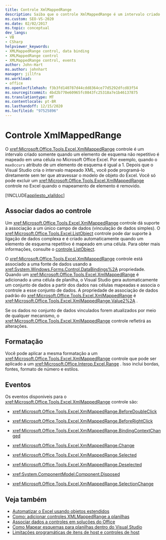 ```yaml
---
title: Controle XmlMappedRange
description: Saiba que o controle XmlMappedRange é um intervalo criado somente quando um elemento de esquema não repetitivo é mapeado em uma célula no Microsoft Excel.
ms.custom: SEO-VS-2020
ms.date: 02/02/2017
ms.topic: conceptual
dev_langs:
- VB
- CSharp
helpviewer_keywords:
- XMLMappedRange control, data binding
- XMLMappedRange control
- XMLMappedRange control, events
author: John-Hart
ms.author: johnhart
manager: jillfra
ms.workload:
- office
ms.openlocfilehash: f3b3fd140787d44cdd8364ce77d5292dfcd83f54
ms.sourcegitcommit: 4bd2b770e60965fc0843fc25318a7e1b46137875
ms.translationtype: MT
ms.contentlocale: pt-BR
ms.lasthandoff: 12/15/2020
ms.locfileid: "97525896"
---
```

# <a name="xmlmappedrange-control"></a>Controle XmlMappedRange
  O <xref:Microsoft.Office.Tools.Excel.XmlMappedRange> controle é um intervalo criado somente quando um elemento de esquema não repetitivo é mapeado em uma célula no Microsoft Office Excel. Por exemplo, quando o `maxOccurs` atributo de um elemento de esquema é igual a 1. Depois que o Visual Studio cria o intervalo mapeado XML, você pode programá-lo diretamente sem ter que atravessar o modelo de objeto do Excel. Você só pode excluir um <xref:Microsoft.Office.Tools.Excel.XmlMappedRange> controle no Excel quando o mapeamento de elemento é removido.

 [!INCLUDE[appliesto_xlalldoc](../vsto/includes/appliesto-xlalldoc-md.md)]

## <a name="bind-data-to-the-control"></a>Associar dados ao controle
 Um <xref:Microsoft.Office.Tools.Excel.XmlMappedRange> controle dá suporte à associação a um único campo de dados (vinculação de dados simples). O <xref:Microsoft.Office.Tools.Excel.ListObject> controle pode dar suporte à ligação de dados complexa e é criado automaticamente quando um elemento de esquema repetitivo é mapeado em uma célula. Para obter mais informações, consulte o [controle ListObject](../vsto/listobject-control.md).

 O <xref:Microsoft.Office.Tools.Excel.XmlMappedRange> controle está associado a uma fonte de dados usando a <xref:System.Windows.Forms.Control.DataBindings%2A> propriedade. Quando um <xref:Microsoft.Office.Tools.Excel.XmlMappedRange> é adicionado a uma célula de planilha, o Visual Studio gera automaticamente um conjunto de dados a partir dos dados nas células mapeadas e associa o controle a esse conjunto de dados. A propriedade de associação de dados padrão do <xref:Microsoft.Office.Tools.Excel.XmlMappedRange> é <xref:Microsoft.Office.Tools.Excel.XmlMappedRange.Value2%2A> .

 Se os dados no conjunto de dados vinculados forem atualizados por meio de qualquer mecanismo, o <xref:Microsoft.Office.Tools.Excel.XmlMappedRange> controle refletirá as alterações.

## <a name="formatting"></a>Formatação
 Você pode aplicar a mesma formatação a um <xref:Microsoft.Office.Tools.Excel.XmlMappedRange> controle que pode ser aplicado a um <xref:Microsoft.Office.Interop.Excel.Range> . Isso inclui bordas, fontes, formato de número e estilos.

## <a name="events"></a>Eventos
 Os eventos disponíveis para o <xref:Microsoft.Office.Tools.Excel.XmlMappedRange> controle são:

- <xref:Microsoft.Office.Tools.Excel.XmlMappedRange.BeforeDoubleClick>

- <xref:Microsoft.Office.Tools.Excel.XmlMappedRange.BeforeRightClick>

- <xref:Microsoft.Office.Tools.Excel.XmlMappedRange.BindingContextChanged>

- <xref:Microsoft.Office.Tools.Excel.XmlMappedRange.Change>

- <xref:Microsoft.Office.Tools.Excel.XmlMappedRange.Selected>

- <xref:Microsoft.Office.Tools.Excel.XmlMappedRange.Deselected>

- <xref:System.ComponentModel.Component.Disposed>

- <xref:Microsoft.Office.Tools.Excel.XmlMappedRange.SelectionChange>

## <a name="see-also"></a>Veja também
- [Automatizar o Excel usando objetos estendidos](../vsto/automating-excel-by-using-extended-objects.md)
- [Como: adicionar controles XMLMappedRange a planilhas](../vsto/how-to-add-xmlmappedrange-controls-to-worksheets.md)
- [Associar dados a controles em soluções do Office](../vsto/binding-data-to-controls-in-office-solutions.md)
- [Como Mapear esquemas para planilhas dentro do Visual Studio](../vsto/how-to-map-schemas-to-worksheets-inside-visual-studio.md)
- [Limitações programáticas de itens de host e controles de host](../vsto/programmatic-limitations-of-host-items-and-host-controls.md)
